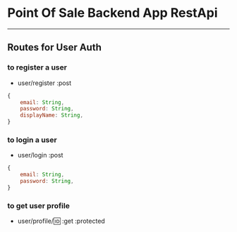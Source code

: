 # Point Of Sale Backend App RestApi

---

## Routes for User Auth

### to register a user

- user/register :post

```js
{
    email: String,
    password: String,
    displayName: String,
}
```

### to login a user

- user/login :post

```js
{
    email: String,
    password: String,
}
```

### to get user profile

- user/profile/:id: :get :protected
